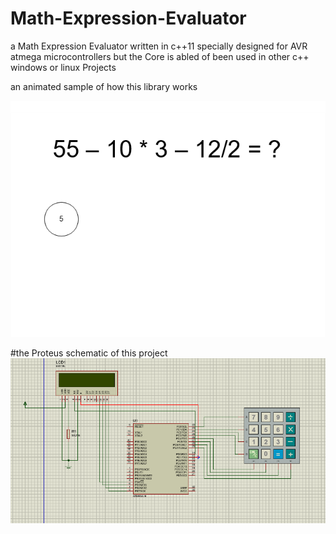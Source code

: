 # Math-Expression-Evaluator
a Math Expression Evaluator written in c++11 specially designed for AVR atmega microcontrollers  but the Core is abled of been used in other c++ windows or linux Projects

an animated sample of how this library works 

![Math-Expression-Evaluator](https://github.com/amirrastifarsad/Math-Expression-Evaluator/blob/master/images/Math-Expression-Evaluator.gif "sample")

#the Proteus schematic of this project
![Math-Expression-Evaluator](https://github.com/amirrastifarsad/Math-Expression-Evaluator/blob/master/images/Proteus.PNG "Proteus schematic")
